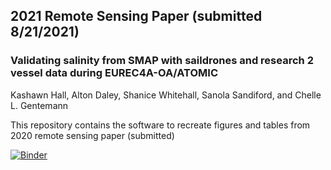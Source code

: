 ## 2021 Remote Sensing Paper (submitted 8/21/2021)
### Validating salinity from SMAP with saildrones and research 2 vessel data during EUREC4A-OA/ATOMIC
Kashawn Hall, Alton Daley, Shanice Whitehall, Sanola Sandiford, and Chelle L. Gentemann

This repository contains the software to recreate figures and tables from 2020 remote sensing paper (submitted)

[![Binder](https://mybinder.org/badge_logo.svg)](https://mybinder.org/v2/gh/cgentemann/2020_salinity_paper/HEAD)




